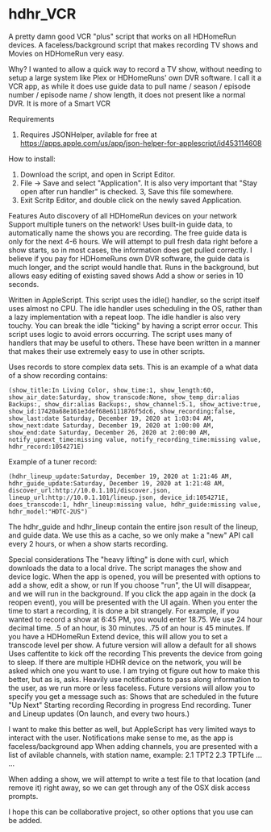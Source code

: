 # hdhr_VCR
A pretty damn good VCR "plus" script that works on all HDHomeRun devices.
A faceless/background script that makes recording TV shows and Movies on HDHomeRun very easy.

Why?
I wanted to allow a quick way to record a TV show, without needing to setup a large system like Plex or HDHomeRuns' own DVR software.
I call it a VCR app, as while it does use guide data to pull name / season / episode number / episode name / show length, it does not present like a normal DVR.  It is more of a Smart VCR

Requirements
1. Requires JSONHelper, avilable for free at https://apps.apple.com/us/app/json-helper-for-applescript/id453114608

How to install:
1. Download the script, and open in Script Editor.
2. File -> Save and select "Application".  It is also very important that "Stay open after run handler" is checked.
3, Save this file somewhere.
4. Exit Scritp Editor, and double click on the newly saved Application. 

Features
Auto discovery of all HDHomeRun devices on your network
  Support multiple tuners on the network!
Uses built-in guide data, to automatically name the shows you are recording. 
  The free guide data is only for the next 4-6 hours. We will attempt to pull fresh data right before a show starts, so in most cases, the information does get pulled correctly. I believe if you pay for HDHomeRuns own DVR software, the guide data is much longer, and the script would handle that.
Runs in the background, but allows easy editing of existing saved shows
Add a show or series in 10 seconds.



Written in AppleScript. 
  This script uses the idle() handler, so the script itself uses almost no CPU.
    The idle handler uses scheduling in the OS, rather than a lazy implementation with a repeat loop.
    The idle handler is also very touchy.  You can break the idle "ticking" by having a script error occur.  This script uses logic to avoid errors occurring.
  The script uses many of handlers that may be useful to others.  These have been written in a manner that makes their use extremely easy to use in other scripts.
  
  Uses records to store complex data sets. This is an example of a what data of a show recording contains:
```
(show_title:In Living Color, show_time:1, show_length:60, show_air_date:Saturday, show_transcode:None, show_temp_dir:alias Backups:, show_dir:alias Backups:, show_channel:5.1, show_active:true, show_id:17420a68e161e3def68e6111876f5dc6, show_recording:false, show_last:date Saturday, December 19, 2020 at 1:03:04 AM, show_next:date Saturday, December 19, 2020 at 1:00:00 AM, show_end:date Saturday, December 26, 2020 at 2:00:00 AM, notify_upnext_time:missing value, notify_recording_time:missing value, hdhr_record:1054271E)
```

Example of a tuner record:
```
(hdhr_lineup_update:Saturday, December 19, 2020 at 1:21:46 AM, hdhr_guide_update:Saturday, December 19, 2020 at 1:21:48 AM, discover_url:http://10.0.1.101/discover.json, lineup_url:http://10.0.1.101/lineup.json, device_id:1054271E, does_transcode:1, hdhr_lineup:missing value, hdhr_guide:missing value, hdhr_model:"HDTC-2US")
```
The hdhr_guide and hdhr_lineup contain the entire json result of the lineup, and guide data.  We use this as a cache, so we only make a "new" API call every 2 hours, or when a show starts recording.

Special considerations
The "heavy lifting" is done with curl, which downloads the data to a local drive.  The script manages the show and device logic.
When the app is opened, you will be presented with options to add a show, edit a show, or run
  If you choose "run", the UI will disappear, and we will run in the background. If you click the app again in the dock (a reopen event), you will be presented with the UI again.
When you enter the time to start a recording, it is done a bit strangely. For example, if you wanted to record a show at 6:45 PM, you would enter 18.75.
  We use 24 hour decimal time.  .5 of an hour, is 30 minutes.  .75 of an hour is 45 minutes.
If you have a HDHomeRun Extend device, this will allow you to set a transcode level per show.  A future version will allow a default for all shows
Uses caffentite to kick off the recording
  This prevents the device from going to sleep.
If there are multiple HDHR device on the network, you will be asked which one you want to use.
  I am trying ot figure out how to make this better, but as is, asks.
Heavily use notifications to pass along information to the user, as we run more or less faceless.  Future versions will allow you to specify you get a message such as:
  Shows that are scheduled in the future "Up Next"
  Starting recording
  Recording in progress
  End recording.
  Tuner and Lineup updates (On launch, and every two hours.)
  
  I want to make this better as well, but AppleScript has very limited ways to interact with the user.  Notifications make sense to me, as the app is faceless/background app
When adding channels, you are presented with a list of avilable channels, with station name, example:
  2.1 TPT2
  2.3 TPTLife
  ...
  ...
  
When adding a show, we will attempt to write a test file to that location (and remove it) right away, so we can get through any of the OSX disk access prompts.

I hope this can be collaborative project, so other options that you use can be added.


